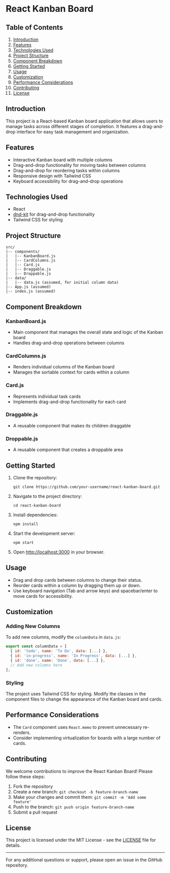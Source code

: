 # React Kanban Board

## Table of Contents

1. [Introduction](#introduction)
2. [Features](#features)
3. [Technologies Used](#technologies-used)
4. [Project Structure](#project-structure)
5. [Component Breakdown](#component-breakdown)
6. [Getting Started](#getting-started)
7. [Usage](#usage)
8. [Customization](#customization)
9. [Performance Considerations](#performance-considerations)
10. [Contributing](#contributing)
11. [License](#license)

## Introduction

This project is a React-based Kanban board application that allows users to manage tasks across different stages of completion. It features a drag-and-drop interface for easy task management and organization.

## Features

- Interactive Kanban board with multiple columns
- Drag-and-drop functionality for moving tasks between columns
- Drag-and-drop for reordering tasks within columns
- Responsive design with Tailwind CSS
- Keyboard accessibility for drag-and-drop operations

## Technologies Used

- React
- [dnd-kit](https://dndkit.com/) for drag-and-drop functionality
- Tailwind CSS for styling

## Project Structure

```
src/
|-- components/
|   |-- KanbanBoard.js
|   |-- CardColumns.js
|   |-- Card.js
|   |-- Draggable.js
|   |-- Droppable.js
|-- data/
|   |-- data.js (assumed, for initial column data)
|-- App.js (assumed)
|-- index.js (assumed)
```

## Component Breakdown

### KanbanBoard.js

- Main component that manages the overall state and logic of the Kanban board
- Handles drag-and-drop operations between columns

### CardColumns.js

- Renders individual columns of the Kanban board
- Manages the sortable context for cards within a column

### Card.js

- Represents individual task cards
- Implements drag-and-drop functionality for each card

### Draggable.js

- A reusable component that makes its children draggable

### Droppable.js

- A reusable component that creates a droppable area

## Getting Started

1. Clone the repository:
   ```
   git clone https://github.com/your-username/react-kanban-board.git
   ```
2. Navigate to the project directory:
   ```
   cd react-kanban-board
   ```
3. Install dependencies:
   ```
   npm install
   ```
4. Start the development server:
   ```
   npm start
   ```
5. Open [http://localhost:3000](http://localhost:3000) in your browser.

## Usage

- Drag and drop cards between columns to change their status.
- Reorder cards within a column by dragging them up or down.
- Use keyboard navigation (Tab and arrow keys) and spacebar/enter to move cards for accessibility.

## Customization

### Adding New Columns

To add new columns, modify the `columnData` in `data.js`:

```javascript
export const columnData = [
  { id: 'todo', name: 'To Do', data: [...] },
  { id: 'in-progress', name: 'In Progress', data: [...] },
  { id: 'done', name: 'Done', data: [...] },
  // Add new columns here
];
```

### Styling

The project uses Tailwind CSS for styling. Modify the classes in the component files to change the appearance of the Kanban board and cards.

## Performance Considerations

- The `Card` component uses `React.memo` to prevent unnecessary re-renders.
- Consider implementing virtualization for boards with a large number of cards.

## Contributing

We welcome contributions to improve the React Kanban Board! Please follow these steps:

1. Fork the repository
2. Create a new branch: `git checkout -b feature-branch-name`
3. Make your changes and commit them: `git commit -m 'Add some feature'`
4. Push to the branch: `git push origin feature-branch-name`
5. Submit a pull request

## License

This project is licensed under the MIT License - see the [LICENSE](LICENSE) file for details.

---

For any additional questions or support, please open an issue in the GitHub repository.
